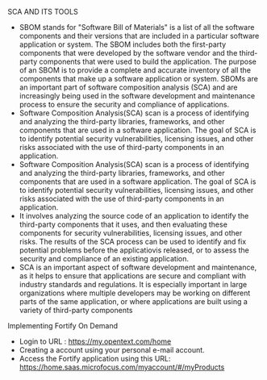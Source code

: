 SCA AND ITS TOOLS 

* SBOM stands for "Software Bill of Materials" is a list of all the software components and their versions that are included in a particular software application or system. The SBOM includes both the first-party components that were developed by the software vendor and the third-party components that were used to build the application. The purpose of an SBOM is to provide a complete and accurate inventory of all the components that make up a software application or system. SBOMs are an important part of software composition analysis (SCA) and are increasingly being used in the software development and maintenance process to ensure the security and compliance of applications. 
* Software Composition Analysis(SCA) scan is a process of identifying and analyzing the third-party libraries, frameworks, and other components that are used in a software application. The goal of SCA is to identify potential security vulnerabilities, licensing issues, and other risks associated with the use of third-party components in an application. 
* Software Composition Analysis(SCA) scan is a process of identifying and analyzing the third-party libraries, frameworks, and other components that are used in a software application. The goal of SCA is to identify potential security vulnerabilities, licensing issues, and other risks associated with the use of third-party components in an application.
* It involves analyzing the source code of an application to identify the third-party components that it uses, and then evaluating these components for security vulnerabilities, licensing issues, and other risks. The results of the SCA process can be used to identify and fix potential problems before the applicatiovis released, or to assess the security and compliance of an existing application. 
* SCA is an important aspect of software development and maintenance, as it helps to ensure that applications are secure and compliant with industry standards and regulations. It is especially important in large organizations where multiple developers may be working on different parts of the same application, or where applications are built using a variety of third-party components

Implementing Fortify On Demand

* Login to URL : https://my.opentext.com/home
* Creating a account using your personal e-mail account.
* Access the Fortify application using this URL: https://home.saas.microfocus.com/myaccount/#/myProducts
